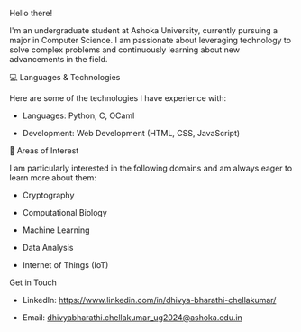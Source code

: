 Hello there! 

I'm an undergraduate student at Ashoka University, currently pursuing a major in Computer Science. I am passionate about leveraging technology to solve complex problems and continuously learning about new advancements in the field.

💻 Languages & Technologies

Here are some of the technologies I have experience with:

 - Languages: Python, C, OCaml

 - Development: Web Development (HTML, CSS, JavaScript)

🌱 Areas of Interest

I am particularly interested in the following domains and am always eager to learn more about them:

 - Cryptography

 - Computational Biology

 - Machine Learning

 - Data Analysis

 - Internet of Things (IoT)

Get in Touch
 - LinkedIn: https://www.linkedin.com/in/dhivya-bharathi-chellakumar/

 - Email: dhivyabharathi.chellakumar_ug2024@ashoka.edu.in
